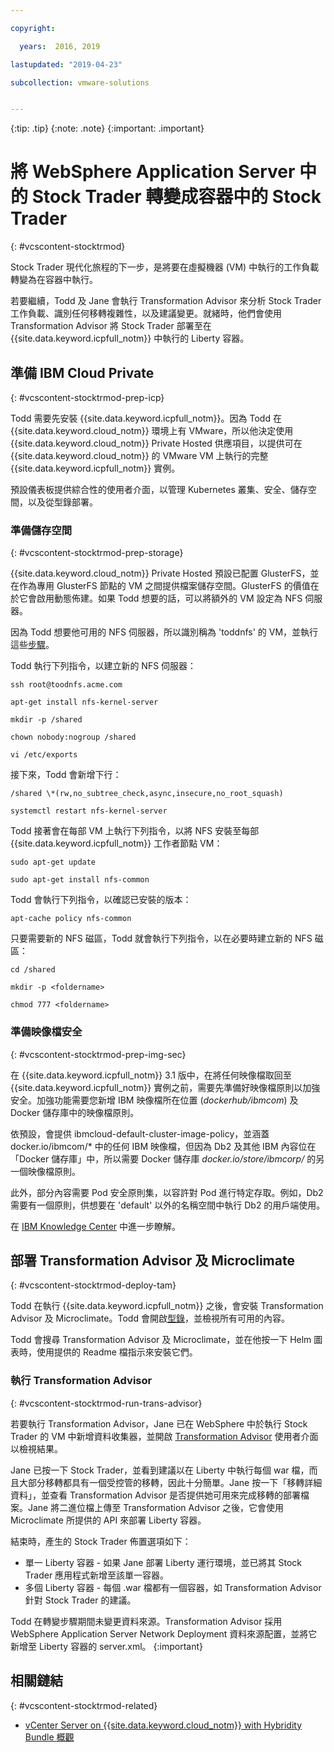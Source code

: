 ```yaml
---

copyright:

  years:  2016, 2019

lastupdated: "2019-04-23"

subcollection: vmware-solutions


---
```


{:tip: .tip}
{:note: .note}
{:important: .important}

# 將 WebSphere Application Server 中的 Stock Trader 轉變成容器中的 Stock Trader
{: #vcscontent-stocktrmod}

Stock Trader 現代化旅程的下一步，是將要在虛擬機器 (VM) 中執行的工作負載轉變為在容器中執行。

若要繼續，Todd 及 Jane 會執行 Transformation Advisor 來分析 Stock Trader 工作負載、識別任何移轉複雜性，以及建議變更。就緒時，他們會使用 Transformation Advisor 將 Stock Trader 部署至在 {{site.data.keyword.icpfull_notm}} 中執行的 Liberty 容器。

## 準備 IBM Cloud Private
{: #vcscontent-stocktrmod-prep-icp}

Todd 需要先安裝 {{site.data.keyword.icpfull_notm}}。因為 Todd 在 {{site.data.keyword.cloud_notm}} 環境上有 VMware，所以他決定使用 {{site.data.keyword.cloud_notm}} Private Hosted 供應項目，以提供可在 {{site.data.keyword.cloud_notm}} 的 VMware VM 上執行的完整 {{site.data.keyword.icpfull_notm}} 實例。

預設儀表板提供綜合性的使用者介面，以管理 Kubernetes 叢集、安全、儲存空間，以及從型錄部署。

### 準備儲存空間
{: #vcscontent-stocktrmod-prep-storage}

{{site.data.keyword.cloud_notm}} Private Hosted 預設已配置 GlusterFS，並在作為專用 GlusterFS 節點的 VM 之間提供檔案儲存空間。GlusterFS 的價值在於它會啟用動態佈建。如果 Todd 想要的話，可以將額外的 VM 設定為 NFS 伺服器。

因為 Todd 想要他可用的 NFS 伺服器，所以識別稱為 'toddnfs' 的 VM，並執行這些[步驟](https://help.ubuntu.com/community/SettingUpNFSHowTo)。

Todd 執行下列指令，以建立新的 NFS 伺服器：

`ssh root@toodnfs.acme.com`

`apt-get install nfs-kernel-server`

`mkdir -p /shared`

`chown nobody:nogroup /shared`

`vi /etc/exports`

接下來，Todd 會新增下行：

`/shared \*(rw,no_subtree_check,async,insecure,no_root_squash)`

`systemctl restart nfs-kernel-server`

Todd 接著會在每部 VM 上執行下列指令，以將 NFS 安裝至每部 {{site.data.keyword.icpfull_notm}} 工作者節點 VM：

`sudo apt-get update`

`sudo apt-get install nfs-common`

Todd 會執行下列指令，以確認已安裝的版本：

`apt-cache policy nfs-common`

只要需要新的 NFS 磁區，Todd 就會執行下列指令，以在必要時建立新的 NFS 磁區：

`cd /shared`

`mkdir -p <foldername>`

`chmod 777 <foldername>`

### 準備映像檔安全
{: #vcscontent-stocktrmod-prep-img-sec}

在 {{site.data.keyword.icpfull_notm}} 3.1 版中，在將任何映像檔取回至 {{site.data.keyword.icpfull_notm}} 實例之前，需要先準備好映像檔原則以加強安全。加強功能需要您新增 IBM 映像檔所在位置 (*dockerhub/ibmcom*) 及 Docker 儲存庫中的映像檔原則。

依預設，會提供 ibmcloud-default-cluster-image-policy，並涵蓋 docker.io/ibmcom/\* 中的任何 IBM 映像檔，但因為 Db2 及其他 IBM 內容位在「Docker 儲存庫」中，所以需要 Docker 儲存庫 *docker.io/store/ibmcorp/* 的另一個映像檔原則。

此外，部分內容需要 Pod 安全原則集，以容許對 Pod 進行特定存取。例如，Db2 需要有一個原則，供想要在 'default' 以外的名稱空間中執行 Db2 的用戶端使用。

在 [IBM Knowledge Center](https://www.ibm.com/support/knowledgecenter/SSBS6K_3.1.0/manage_cluster/enable_pod_security.html) 中進一步瞭解。

## 部署 Transformation Advisor 及 Microclimate
{: #vcscontent-stocktrmod-deploy-tam}

Todd 在執行 {{site.data.keyword.icpfull_notm}} 之後，會安裝 Transformation Advisor 及 Microclimate。Todd 會開啟[型錄](https://www.ibm.com/cloud/private/architecture)，並檢視所有可用的內容。

Todd 會搜尋 Transformation Advisor 及 Microclimate，並在他按一下 Helm 圖表時，使用提供的 Readme 檔指示來安裝它們。

### 執行 Transformation Advisor
{: #vcscontent-stocktrmod-run-trans-advisor}

若要執行 Transformation Advisor，Jane 已在 WebSphere 中於執行 Stock Trader 的 VM 中新增資料收集器，並開啟 [Transformation Advisor](https://developer.ibm.com/recipes/tutorials/using-the-transformation-advisor-on-ibm-cloud-private/) 使用者介面以檢視結果。

Jane 已按一下 Stock Trader，並看到建議以在 Liberty 中執行每個 war 檔，而且大部分移轉都具有一個受控管的移轉，因此十分簡單。Jane 按一下「移轉詳細資料」，並查看 Transformation Advisor 是否提供她可用來完成移轉的部署檔案。Jane 將二進位檔上傳至 Transformation Advisor 之後，它會使用 Microclimate 所提供的 API 來部署 Liberty 容器。

結束時，產生的 Stock Trader 佈置選項如下：
* 單一 Liberty 容器 - 如果 Jane 部署 Liberty 運行環境，並已將其 Stock Trader 應用程式新增至該單一容器。
* 多個 Liberty 容器 - 每個 .war 檔都有一個容器，如 Transformation Advisor 針對 Stock Trader 的建議。

Todd 在轉變步驟期間未變更資料來源。Transformation Advisor 採用 WebSphere Application Server Network Deployment 資料來源配置，並將它新增至 Liberty 容器的 server.xml。
{:important}

## 相關鏈結
{: #vcscontent-stocktrmod-related}

* [vCenter Server on {{site.data.keyword.cloud_notm}} with Hybridity Bundle 概觀](/docs/services/vmwaresolutions/archiref/vcs?topic=vmware-solutions-vcs-hybridity-intro)
